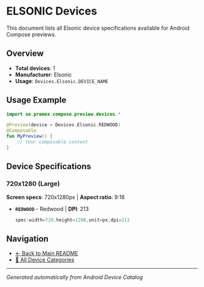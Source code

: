 # ELSONIC Devices

This document lists all Elsonic device specifications available for Android Compose previews.

## Overview

- **Total devices**: 1
- **Manufacturer**: Elsonic
- **Usage**: `Devices.Elsonic.DEVICE_NAME`

## Usage Example

```kotlin
import se.premex.compose.preview.devices.*

@Preview(device = Devices.Elsonic.REDWOOD)
@Composable
fun MyPreview() {
    // Your composable content
}
```

## Device Specifications

### 720x1280 (Large)

**Screen specs**: 720x1280px | **Aspect ratio**: 9:16

- **`REDWOOD`** - Redwood | **DPI**: 213
  ```kotlin
  spec:width=720,height=1280,unit=px,dpi=213
  ```

## Navigation

- [← Back to Main README](../../README.md)
- [📱 All Device Categories](../README.md)

---
*Generated automatically from Android Device Catalog*
